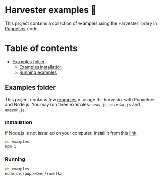 # Harvester examples 🚜

This project contains a collection of examples using the Harvester library in [Puppeteer](https://pptr.dev) code.

# Table of contents
- [Examples folder](#examples-folder)
  - [Examples installation](#examples-installation)
  - [Running examples](#running-examples)

## Examples folder
This project contains few [examples](https://github.com/tmptrash/harvester/tree/main/examples) of usage the harvester with Puppeteer and Node.js. You may run three examples: `news.js`, `rozetka.js` and `amazon.js`.

### Installation

If Node.js is not installed on your computer, install it from this [link](https://nodejs.org/en/download).

```bash
cd examples
npm i
```

### Running
```bash
cd examples
node src/puppeteer/rozetka
```